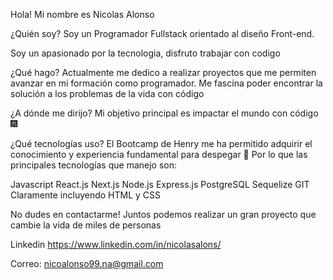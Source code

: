 Hola! Mi nombre es Nicolas Alonso

¿Quién soy? Soy un Programador Fullstack orientado al diseño Front-end.

Soy un apasionado por la tecnologia, disfruto trabajar con codigo

¿Qué hago? Actualmente me dedico a realizar proyectos que me permiten avanzar en mi formación como programador. Me fascina poder encontrar la solución a los problemas de la vida con código

¿A dónde me dirijo? Mi objetivo principal es impactar el mundo con código 🎆

¿Qué tecnologías uso? El Bootcamp de Henry me ha permitido adquirir el conocimiento y experiencia fundamental para despegar 🚀 Por lo que las principales tecnologías que manejo son:

Javascript React.js Next.js Node.js Express.js PostgreSQL Sequelize GIT Claramente incluyendo HTML y CSS

No dudes en contactarme! Juntos podemos realizar un gran proyecto que cambie la vida de miles de personas

Linkedin https://www.linkedin.com/in/nicolasalons/

Correo: nicoalonso99.na@gmail.com
